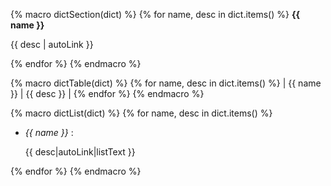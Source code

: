 
{% macro dictSection(dict) %}
{% for name, desc in dict.items() %}
**{{ name }}**

{{ desc | autoLink }}

{% endfor %}
{% endmacro %}

{% macro dictTable(dict) %}
{% for name, desc in dict.items() %}
| {{ name }} | {{ desc }} |
{% endfor %}
{% endmacro %}

{% macro dictList(dict) %}
{% for name, desc in dict.items() %}
- *{{ name }}* :

    {{ desc|autoLink|listText }}
    
{% endfor %}
{% endmacro %}
